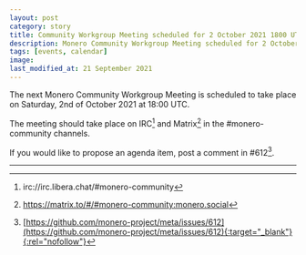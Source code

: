 ```yaml
---
layout: post
category: story
title: Community Workgroup Meeting scheduled for 2 October 2021 1800 UTC
description: Monero Community Workgroup Meeting scheduled for 2 October 2021 1800 UTC on IRC and Matrix.
tags: [events, calendar]
image: 
last_modified_at: 21 September 2021
---
```


The next Monero Community Workgroup Meeting is scheduled to take place on Saturday, 2nd of October 2021 at 18:00 UTC.

The meeting should take place on IRC[^1] and Matrix[^2] in the #monero-community channels.

If you would like to propose an agenda item, post a comment in #612[^3].

---

[^1]: irc://irc.libera.chat/#monero-community
[^2]: https://matrix.to/#/#monero-community:monero.social
[^3]: [https://github.com/monero-project/meta/issues/612](https://github.com/monero-project/meta/issues/612){:target="_blank"}{:rel="nofollow"}

